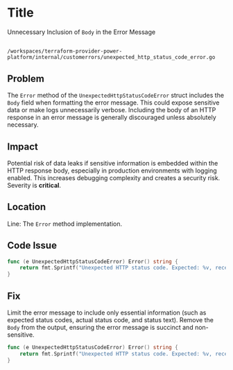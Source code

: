 # Title

Unnecessary Inclusion of `Body` in the Error Message

##

`/workspaces/terraform-provider-power-platform/internal/customerrors/unexpected_http_status_code_error.go`

## Problem

The `Error` method of the `UnexpectedHttpStatusCodeError` struct includes the `Body` field when formatting the error message. This could expose sensitive data or make logs unnecessarily verbose. Including the body of an HTTP response in an error message is generally discouraged unless absolutely necessary.

## Impact

Potential risk of data leaks if sensitive information is embedded within the HTTP response body, especially in production environments with logging enabled. This increases debugging complexity and creates a security risk. Severity is **critical**.

## Location

Line: The `Error` method implementation.

## Code Issue

```go
func (e UnexpectedHttpStatusCodeError) Error() string {
	return fmt.Sprintf("Unexpected HTTP status code. Expected: %v, received: [%d] %s | %s", e.ExpectedStatusCodes, e.StatusCode, e.StatusText, e.Body)
}
```

## Fix

Limit the error message to include only essential information (such as expected status codes, actual status code, and status text). Remove the `Body` from the output, ensuring the error message is succinct and non-sensitive.

```go
func (e UnexpectedHttpStatusCodeError) Error() string {
	return fmt.Sprintf("Unexpected HTTP status code. Expected: %v, received: [%d] %s", e.ExpectedStatusCodes, e.StatusCode, e.StatusText)
}
```